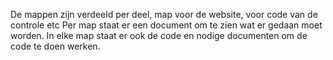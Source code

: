 De mappen zijn verdeeld per deel, map voor de website, voor code van de controle etc
Per map staat er een document om te zien wat er gedaan moet worden.
In elke map staat er ook de code en nodige documenten om de code te doen werken.

